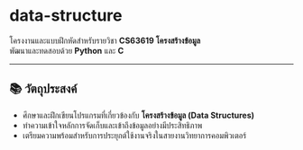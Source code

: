 # data-structure  

โครงงานและแบบฝึกหัดสำหรับรายวิชา **CS63619 โครงสร้างข้อมูล**  
พัฒนาและทดสอบด้วย **Python** และ **C**  

---

## 📚 วัตถุประสงค์  
- ศึกษาและฝึกเขียนโปรแกรมที่เกี่ยวข้องกับ **โครงสร้างข้อมูล (Data Structures)**  
- ทำความเข้าใจหลักการจัดเก็บและเข้าถึงข้อมูลอย่างมีประสิทธิภาพ  
- เตรียมความพร้อมสำหรับการประยุกต์ใช้งานจริงในสายงานวิทยาการคอมพิวเตอร์  